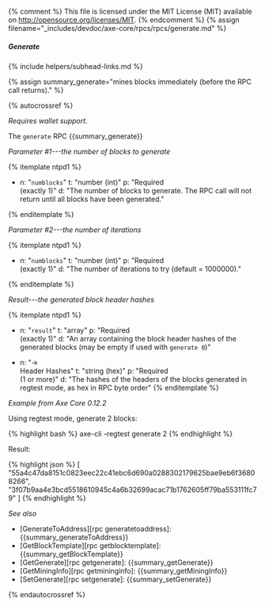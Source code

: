 {% comment %}
This file is licensed under the MIT License (MIT) available on
http://opensource.org/licenses/MIT.
{% endcomment %}
{% assign filename="_includes/devdoc/axe-core/rpcs/rpcs/generate.md" %}

##### Generate
{% include helpers/subhead-links.md %}

<!-- __ -->

{% assign summary_generate="mines blocks immediately (before the RPC call returns)." %}

{% autocrossref %}

*Requires wallet support.*

The `generate` RPC {{summary_generate}}

*Parameter #1---the number of blocks to generate*

{% itemplate ntpd1 %}
- n: "`numblocks`"
  t: "number (int)"
  p: "Required<br>(exactly 1)"
  d: "The number of blocks to generate.  The RPC call will not return until all blocks have been generated."

{% enditemplate %}

*Parameter #2---the number of iterations*

{% itemplate ntpd1 %}
- n: "`numblocks`"
  t: "number (int)"
  p: "Required<br>(exactly 1)"
  d: "The number of iterations to try (default = 1000000)."

{% enditemplate %}


*Result---the generated block header hashes*

{% itemplate ntpd1 %}
- n: "`result`"
  t: "array"
  p: "Required<br>(exactly 1)"
  d: "An array containing the block header hashes of the generated blocks (may be empty if used with `generate 0`)"

- n: "→<br>Header Hashes"
  t: "string (hex)"
  p: "Required<br>(1 or more)"
  d: "The hashes of the headers of the blocks generated in regtest mode, as hex in RPC byte order"
{% enditemplate %}

*Example from Axe Core 0.12.2*

Using regtest mode, generate 2 blocks:

{% highlight bash %}
axe-cli -regtest generate 2
{% endhighlight %}

Result:

{% highlight json %}
[
  "55a4c47da8151c0823eec22c41ebc6d690a0288302179625bae9eb6f36808266",
  "3f07b9aa4e3bcd5518610945c4a6b32699acac71b1762605ff79ba553111fc79"
]
{% endhighlight %}

*See also*

* [GenerateToAddress][rpc generatetoaddress]: {{summary_generateToAddress}}
* [GetBlockTemplate][rpc getblocktemplate]: {{summary_getBlockTemplate}}
* [GetGenerate][rpc getgenerate]: {{summary_getGenerate}}
* [GetMiningInfo][rpc getmininginfo]: {{summary_getMiningInfo}}
* [SetGenerate][rpc setgenerate]: {{summary_setGenerate}}

{% endautocrossref %}
